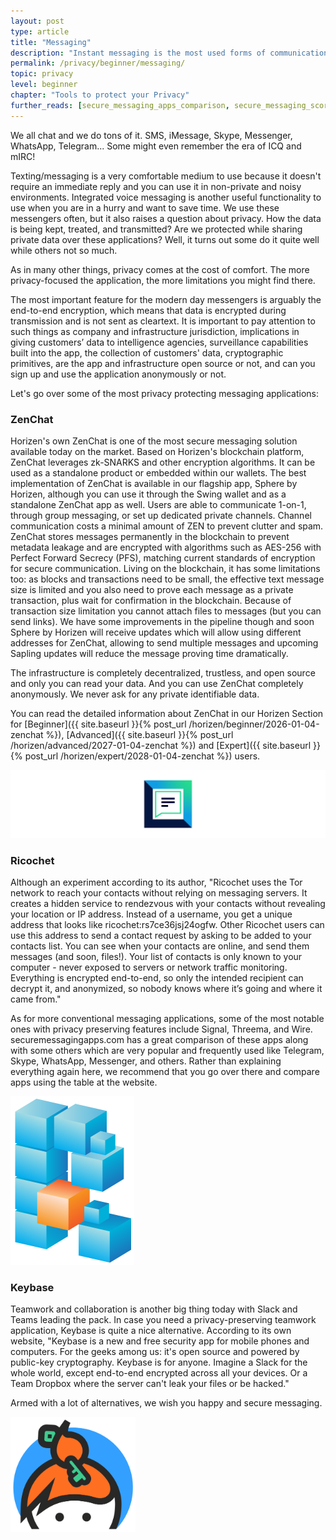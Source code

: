 ```yaml
---
layout: post
type: article
title: "Messaging"
description: "Instant messaging is the most used forms of communication today. You should pick a messenger that respects your privacy."
permalink: /privacy/beginner/messaging/
topic: privacy
level: beginner
chapter: "Tools to protect your Privacy"
further_reads: [secure_messaging_apps_comparison, secure_messaging_scorecard_a_thorough_review_of_top_trending_apps]
---
```


We all chat and we do tons of it. SMS, iMessage, Skype, Messenger, WhatsApp, Telegram... Some might even remember the era of ICQ and mIRC!

Texting/messaging is a very comfortable medium to use because it doesn't require an immediate reply and you can use it in non-private and noisy environments. Integrated voice messaging is another useful functionality to use when you are in a hurry and want to save time. We use these messengers often, but it also raises a question about privacy. How the data is being kept, treated, and transmitted? Are we protected while sharing private data over these applications? Well, it turns out some do it quite well while others not so much.

As in many other things, privacy comes at the cost of comfort. The more privacy-focused the application, the more limitations you might find there.

The most important feature for the modern day messengers is arguably the end-to-end encryption, which means that data is encrypted during transmission and is not sent as cleartext. It is important to pay attention to such things as company and infrastructure jurisdiction, implications in giving customers’ data to intelligence agencies, surveillance capabilities built into the app, the collection of customers' data, cryptographic primitives, are the app and infrastructure open source or not, and can you sign up and use the application anonymously or not.

Let's go over some of the most privacy protecting messaging applications:

### ZenChat

Horizen's own ZenChat is one of the most secure messaging solution available today on the market. Based on Horizen's blockchain platform, ZenChat leverages zk-SNARKS and other encryption algorithms. It can be used as a standalone product or embedded within our wallets. The best implementation of ZenChat is available in our flagship app, Sphere by Horizen, although you can use it through the Swing wallet and as a standalone ZenChat app as well. Users are able to communicate 1-on-1, through group messaging, or set up dedicated private channels. Channel communication costs a minimal amount of ZEN to prevent clutter and spam. ZenChat stores messages permanently in the blockchain to prevent metadata leakage and are encrypted with algorithms such as AES-256 with Perfect Forward Secrecy (PFS), matching current standards of encryption for secure communication. Living on the blockchain, it has some limitations too: as blocks and transactions need to be small, the effective text message size is limited and you also need to prove each message as a private transaction, plus wait for confirmation in the blockchain. Because of transaction size limitation you cannot attach files to messages (but you can send links). We have some improvements in the pipeline though and soon Sphere by Horizen will receive updates which will allow using different addresses for ZenChat, allowing to send multiple messages and upcoming Sapling updates will reduce the message proving time dramatically.

The infrastructure is completely decentralized, trustless, and open source and only you can read your data. And you can use ZenChat completely anonymously. We never ask for any private identifiable data.

You can read the detailed information about ZenChat in our Horizen Section for [Beginner]({{ site.baseurl }}{% post_url /horizen/beginner/2026-01-04-zenchat %}), [Advanced]({{ site.baseurl }}{% post_url /horizen/advanced/2027-01-04-zenchat %}) and [Expert]({{ site.baseurl }}{% post_url /horizen/expert/2028-01-04-zenchat %}) users.

![ZenChat](/assets/post_files/privacy/beginner/messaging/chat.jpg)

### Ricochet

Although an experiment according to its author, "Ricochet uses the Tor network to reach your contacts without relying on messaging servers. It creates a hidden service to rendezvous with your contacts without revealing your location or IP address. Instead of a username, you get a unique address that looks like ricochet:rs7ce36jsj24ogfw. Other Ricochet users can use this address to send a contact request by asking to be added to your contacts list. You can see when your contacts are online, and send them messages (and soon, files!). Your list of contacts is only known to your computer - never exposed to servers or network traffic monitoring. Everything is encrypted end-to-end, so only the intended recipient can decrypt it, and anonymized, so nobody knows where it’s going and where it came from."

As for more conventional messaging applications, some of the most notable ones with privacy preserving features include Signal, Threema, and Wire. securemessagingapps.com has a great comparison of these apps along with some others which are very popular and frequently used like Telegram, Skype, WhatsApp, Messenger, and others. Rather than explaining everything again here, we recommend that you go over there and compare apps using the table at the website.

![Ricochet](/assets/post_files/privacy/beginner/messaging/ricochet.png)

### Keybase

Teamwork and collaboration is another big thing today with Slack and Teams leading the pack. In case you need a privacy-preserving teamwork application, Keybase is quite a nice alternative. According to its own website, "Keybase is a new and free security app for mobile phones and computers. For the geeks among us: it's open source and powered by public-key cryptography. Keybase is for anyone. Imagine a Slack for the whole world, except end-to-end encrypted across all your devices. Or a Team Dropbox where the server can't leak your files or be hacked."

Armed with a lot of alternatives, we wish you happy and secure messaging.

<img src="/assets/post_files/privacy/beginner/messaging/keybase.png" alt="Keybase" style="width: 200px;">

